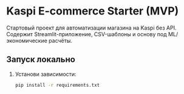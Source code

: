 # Kaspi E-commerce Starter (MVP)

Стартовый проект для автоматизации магазина на Kaspi без API.
Содержит Streamlit-приложение, CSV-шаблоны и основу под ML/экономические расчёты.

## Запуск локально
1) Установи зависимости:
   ```bash
   pip install -r requirements.txt
